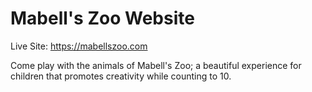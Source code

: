 # Mabell's Zoo Website

Live Site: https://mabellszoo.com

Come play with the animals of Mabell's Zoo; a beautiful experience for children that promotes creativity while counting to 10.